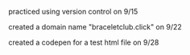 practiced using version control on 9/15

created a domain name "braceletclub.click" on 9/22

created a codepen for a test html file on 9/28
